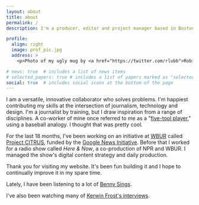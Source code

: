 ```yaml
---
layout: about
title: about
permalink: /
description: I'm a producer, editor and project manager based in Boston.

profile:
  align: right
  image: prof_pic.jpg
  address: >
    <p>Photo of my ugly mug by <a href="https://twitter.com/rlubb">Robin Lubbock</a></p>

# news: true  # includes a list of news items
# selected_papers: true # includes a list of papers marked as "selected={true}"
social: true  # includes social icons at the bottom of the page
---
```


I am a versatile, innovative collaborator who solves problems. I'm happiest contributing my skills at the intersection of journalism, technology and design. I'm a journalist by training, but I draw inspiration from a range of disciplines. A co-worker of mine once referred to me as a "<a href="https://en.wiktionary.org/wiki/five-tool_player#English">five-tool player</a>," using a baseball analogy. I thought that was pretty cool.

For the last 18 months, I've been working on an initiative at <a href="https://wbur.org">WBUR</a> called <a href="https://wbur.org/citrus">Project CITRUS</a>, funded by the <a href="https://twitter.com/rlubb">Google News Initiative</a>. Before that I worked for a radio show called <em>Here & Now</em>, a co-production of NPR and WBUR. I managed the show's digital content strategy and daily production.

Thank you for visiting my website. It's been fun building it and I hope to continually improve it in my spare time.

<i class="fas fa-music"></i>  Lately, I have been listening to a lot of <a href="https://open.spotify.com/playlist/37i9dQZF1DZ06evO2uNcQt?si=BLNe0MvdTjKlkGThdbklaQ">Benny Sings</a>.

<i class="fab fa-youtube"></i>  I've also been watching many of <a href="https://www.youtube.com/watch?v=RV8iAxQJE0s">Kerwin Frost's interviews</a>.